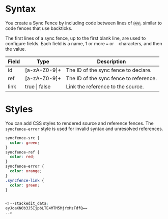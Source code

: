# Syntax

You create a Sync Fence by including code between lines of `@@@`, similar to code fences that use backticks.

The first lines of a sync fence, up to the first blank line, are used to configure fields.
Each field is a name, 1 or more `=` or ` `  characters, and then the value.

|Field| Type |Description |
|--|--|--|
| id | [a-zA-Z0-9]+ | The ID of the sync fence to declare. |
|ref| [a-zA-Z0-9]+ | The ID of the sync fence to reference. |
|link| true \| false | Link the reference to the source. |

# Styles
You can add CSS styles to rendered source and reference fences.  The `syncfence-error` style is used for invalid syntax and unresolved references.
```css
syncfence-src {
  color: green;
}
syncfence-ref {
  color: red;
}
syncfence-error {
  color: orange;
}
.syncfence-link {
  color: green;
}


<!--stackedit_data:
eyJoaXN0b3J5IjpbLTE4MTM5MjYxMzFdfQ==
-->